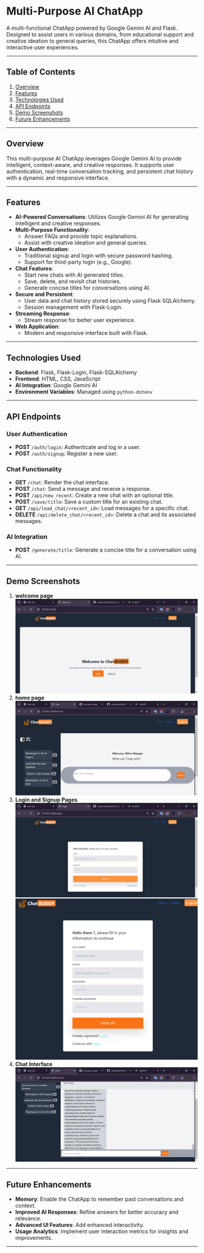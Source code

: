 # Multi-Purpose AI ChatApp

A multi-functional ChatApp powered by Google Gemini AI and Flask. Designed to assist users in various domains, from educational support and creative ideation to general queries, this ChatApp offers intuitive and interactive user experiences.

---

## Table of Contents

1. [Overview](#overview)
2. [Features](#features)
3. [Technologies Used](#technologies-used)
4. [API Endpoints](#api-endpoints)
5. [Demo Screenshots](#demo-screenshots)
6. [Future Enhancements](#future-enhancements)

---

## Overview

This multi-purpose AI ChatApp leverages Google Gemini AI to provide intelligent, context-aware, and creative responses. It supports user authentication, real-time conversation tracking, and persistent chat history with a dynamic and responsive interface.

---

## Features

- **AI-Powered Conversations**: Utilizes Google Gemini AI for generating intelligent and creative responses.
- **Multi-Purpose Functionality**:
  - Answer FAQs and provide topic explanations.
  - Assist with creative ideation and general queries.
- **User Authentication**:
  - Traditional signup and login with secure password hashing.
  - Support for third-party login (e.g., Google).
- **Chat Features**:
  - Start new chats with AI generated titles.
  - Save, delete, and revisit chat histories.
  - Generate concise titles for conversations using AI.
- **Secure and Persistent**:
  - User data and chat history stored securely using Flask SQLAlchemy.
  - Session management with Flask-Login.
- **Streaming Response**:
  - Stream response for better user experience.
- **Web Application**:
  - Modern and responsive interface built with Flask.

---

## Technologies Used

- **Backend**: Flask, Flask-Login, Flask-SQLAlchemy
- **Frontend**: HTML, CSS, JavaScript
- **AI Integration**: Google Gemini AI
- **Environment Variables**: Managed using `python-dotenv`

---

## API Endpoints

### User Authentication

- **POST** `/auth/login`: Authenticate and log in a user.
- **POST** `/auth/signup`: Register a new user.

### Chat Functionality

- **GET** `/chat`: Render the chat interface.
- **POST** `/chat`: Send a message and receive a response.
- **POST** `/api/new_recent`: Create a new chat with an optional title.
- **POST** `/save/title`: Save a custom title for an existing chat.
- **GET** `/api/load_chat/<recent_id>`: Load messages for a specific chat.
- **DELETE** `/api/delete_chat/<recent_id>`: Delete a chat and its associated messages.

### AI Integration

- **POST** `/generate/title`: Generate a concise title for a conversation using AI.

---

## Demo Screenshots

1. **welcome page**
   ![alt text](<ChatApp/static//Welcome page.png>)
2.  **home page**
   ![alt text](<ChatApp/static//homepage.png>)
2. **Login and Signup Pages**
   ![alt text](ChatApp/static/Login.png)
   ![alt text](ChatApp/static/images/Sign-Up.png)
3. **Chat Interface**
   ![alt text](<ChatApp/static//Realtime streaming.png>)

---

## Future Enhancements

- **Memory**: Enable the ChatApp to remember past conversations and context.
- **Improved AI Responses**: Refine answers for better accuracy and relevance.
- **Advanced UI Features**: Add enhanced interactivity.
- **Usage Analytics**: Implement user interaction metrics for insights and improvements.

---